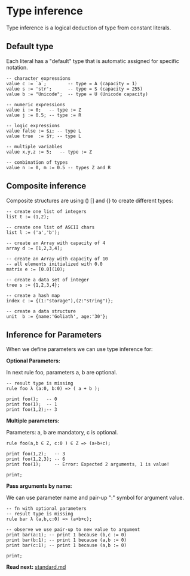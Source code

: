 # Type inference

Type inference is a logical deduction of type from constant literals.

## Default type
Each literal has a "default" type that is automatic assigned for specific notation.

```
-- character expressions
value c := `a`;        -- type = A (capacity = 1)
value s := 'str';      -- type = S (capacity = 255)
value b := "Unicode";  -- type = U (Unicode capacity)

-- numeric expressions
value i := 0;   -- type := Z
value j := 0.5; -- type := R

-- logic expressions
value false := $⊥; -- type L
value true  := $⊤; -- type L

-- multiple variables
value x,y,z := 5;   -- type := Z

-- combination of types
value n := 0, m := 0.5 -- types Z and R
```

## Composite inference

Composite structures are using () [] and {} to create different types:

```
-- create one list of integers
list t := (1,2); 

-- create one list of ASCII chars
list l := ('a','b');

-- create an Array with capacity of 4
array d := [1,2,3,4];

-- create an Array with capacity of 10
-- all elements initialized with 0.0
matrix e := [0.0](10);

-- create a data set of integer
tree s := {1,2,3,4};

-- create a hash map
index c := {(1:"storage"),(2:"string")};

-- create a data structure
unit  b := {name:'Goliath', age:'30'};

```

## Inference for Parameters
When we define parameters we can use type inference for: 

**Optional Parameters:**

In next rule foo, parameters a, b are optional.

```
-- result type is missing
rule foo λ (a:0, b:0) => ( a + b ); 

print foo();   -- 0
print foo(1);  -- 1
print foo(1,2);-- 3
```

**Multiple parameters:**

Parameters: a, b are mandatory, c is optional.

```
rule foo(a,b ∈ Z, c:0 ) ∈ Z => (a+b+c);

print foo(1,2);   -- 3
print foo(1,2,3); -- 6
print foo(1);     -- Error: Expected 2 arguments, 1 is value!

print;
```

**Pass arguments by name:**

We can use parameter name and pair-up ":" symbol for argument value.

```
-- fn with optional parameters
-- result type is missing
rule bar λ (a,b,c:0) => (a+b+c);

-- observe we use pair-up to new value to argument
print bar(a:1); -- print 1 because (b,c := 0) 
print bar(b:1); -- print 1 because (a,b := 0) 
print bar(c:1); -- print 1 because (a,b := 0) 

print;
```

**Read next:** [standard.md](standard.md)